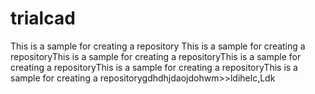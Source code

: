 # trialcad
This is a sample for creating a repository
This is a sample for creating a repositoryThis is a sample for creating a repositoryThis is a sample for creating a repositoryThis is a sample for creating a repositoryThis is a sample for creating a repositorygdhdhjdaojdohwm>>ldihelc,Ldk
